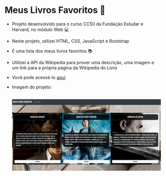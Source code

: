 # Meus Livros Favoritos :book:

* Projeto desenvolvido para o curso CC50 da Fundação Estudar e Harvard, no módulo Web :computer:

* Neste projeto, utilizei HTML, CSS, JavaScript e Bootstrap

* É uma lista dos meus livros favoritos :books:

* Utilizei a API da Wikipedia para prover uma descrição, uma imagem e um link para a própria página da Wikipedia do Livro

* Você pode acessá-lo <a href="https://doglasrocha.github.io/meus-livros-favoritos/" target="_blank">aqui</a>

* Imagem do projeto:

  ​	<img src="img/Screenshot.png" alt="Imagem do Projeto">